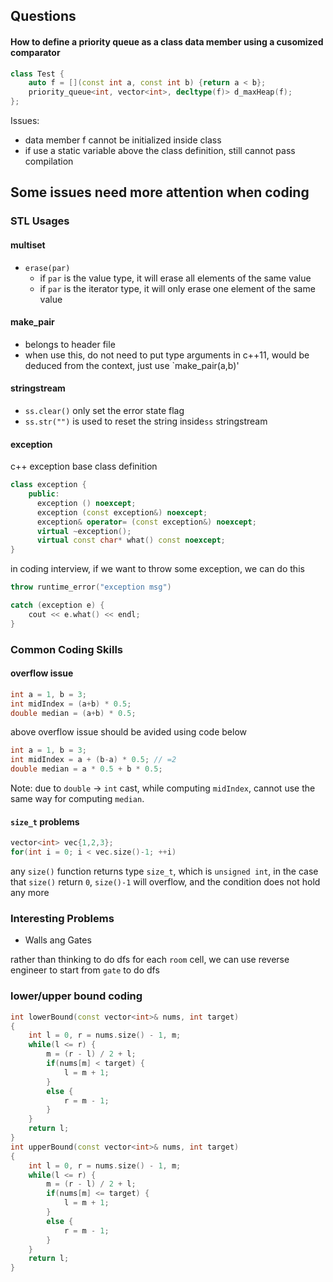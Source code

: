 ## Questions

#### How to define a priority queue as a class data member using a cusomized comparator
```cpp
class Test {
    auto f = [](const int a, const int b) {return a < b};
    priority_queue<int, vector<int>, decltype(f)> d_maxHeap(f);
};

```
Issues:
- data member f cannot be initialized inside class
- if use a static variable above the class definition, still cannot pass compilation



## Some issues need more attention when coding

### STL Usages
#### multiset
- `erase(par)`
    - if `par` is the value type, it will erase all elements of the same value
    - if `par` is the iterator type, it will only erase one element of the same value
#### make_pair
- belongs to <utility> header file
- when use this, do not need to put type arguments in c++11, would be deduced from the context, just use `make_pair(a,b)'

#### stringstream
- `ss.clear()` only set the error state flag
- `ss.str("")` is used to reset the string inside`ss` stringstream

#### exception
c++ exception base class definition
```cpp
class exception {
    public:
      exception () noexcept;
      exception (const exception&) noexcept;
      exception& operator= (const exception&) noexcept;
      virtual ~exception();
      virtual const char* what() const noexcept;
}
```
in coding interview, if we want to throw some exception, we can do this
```cpp
throw runtime_error("exception msg")

catch (exception e) {
    cout << e.what() << endl;
}
```




### Common Coding Skills
#### overflow issue
```cpp
int a = 1, b = 3;
int midIndex = (a+b) * 0.5;
double median = (a+b) * 0.5;
```
above overflow issue should be avided using code below
```cpp
int a = 1, b = 3;
int midIndex = a + (b-a) * 0.5; // =2
double median = a * 0.5 + b * 0.5;
```
Note: due to `double` -> `int` cast, while computing `midIndex`, cannot use the same way for computing `median`.


#### `size_t` problems
```cpp
vector<int> vec{1,2,3};
for(int i = 0; i < vec.size()-1; ++i)
```
any `size()` function returns type `size_t`, which is `unsigned int`, in the case that `size()` return `0`, `size()-1` will overflow, and the 
condition does not hold any more



### Interesting Problems
- Walls ang Gates

rather than thinking to do dfs for each `room` cell, we can use reverse engineer to start from `gate` to do dfs


### lower/upper bound coding
```cpp
int lowerBound(const vector<int>& nums, int target)
{
    int l = 0, r = nums.size() - 1, m;
    while(l <= r) {
        m = (r - l) / 2 + l;
        if(nums[m] < target) {
            l = m + 1;
        }
        else {
            r = m - 1;
        }
    }
    return l;
}
int upperBound(const vector<int>& nums, int target)
{
    int l = 0, r = nums.size() - 1, m;
    while(l <= r) {
        m = (r - l) / 2 + l;
        if(nums[m] <= target) {
            l = m + 1;
        }
        else {
            r = m - 1;
        }
    }
    return l;
}
```


